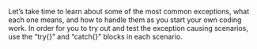 Let’s take time to learn about some of the most common exceptions, what each one means, and how to handle them as you start your own coding work. In order for you to try out and test the exception causing scenarios, use the “try{}” and “catch{}” blocks in each scenario.

